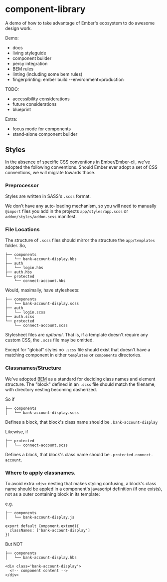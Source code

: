 # component-library

A demo of how to take advantage of Ember's ecosystem to do awesome design work.

Demo:
- docs
- living styleguide
- component builder
- percy integration
- BEM rules
- linting (including some bem rules)
- fingerprinting: ember build --environment=production


TODO:

- accessibility considerations
- future considerations
- blueprint


Extra:
- focus mode for components
- stand-alone component builder



## Styles
In the absence of specific CSS conventions in Ember/Ember-cli, we've adopted the following conventions.
Should Ember ever adopt a set of CSS conventions, we will migrate towards those.

### Preprocessor
Styles are written in SASS's `.scss` format.

We don't have any auto-loading mechanism, so you will
need to manually `@import` files you add in the projects `app/styles/app.scss` or `addon/styles/addon.scss` manifest.

### File Locations
The structure of `.scss` files should mirror the structure the `app/templates` folder. So,

```
├── components
│   └── bank-account-display.hbs
├── auth
│   └── login.hbs
├── auth.hbs
└── protected
    └── connect-account.hbs
```

Would, maximally, have stylesheets:

```
├── components
│   └── bank-account-display.scss
├── auth
│   └── login.scss
├── auth.scss
└── protected
    └── connect-account.scss
```

Stylesheet files are _optional_. That is, if a template doesn't require any custom CSS, the `.scss`
file may be omitted.

Except for "global" styles no `.scss` file should exist that doesn't have a matching component in either
`templates` or `components` directories.

### Classnames/Structure
We've adopted [BEM](http://getbem.com/) as a standard for deciding class names and element structure.
The "block" defined in an `.scss` file should match the filename, with directory nesting becoming dasherized.

So if

```
├── components
│   └── bank-account-display.scss
```

Defines a block, that block's class name should be `.bank-account-display`


Likewise, if

```
├── protected
│   └── connect-account.scss
```

Defines a block, that block's class name should be `.protected-connect-account`.

### Where to apply classnames.
To avoid extra `<div>` nesting that makes styling confusing, a block's class name should be
appled in a component's javascript definition (if one exists), not as a outer containing block in its template:

e.g.

```
├── components
│   └── bank-account-display.js
```

```
export default Component.extend({
  classNames: ['bank-account-display']
})
```

But NOT

```
├── components
│   └── bank-account-display.hbs
```

```
<div class='bank-account-display'>
  <!-- component content -->
</div>
```
